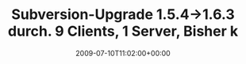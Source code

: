 ---
retweeted: false
source: <a href="http://twitter.com" rel="nofollow">Twitter Web Client</a>
entities:
  hashtags: []
  symbols: []
  user_mentions: []
  urls: []
display_text_range:
- '0'
- '87'
favorite_count: '0'
id_str: '2566488086'
truncated: false
retweet_count: '0'
id: '2566488086'
created_at: Fri Jul 10 11:02:00 +0000 2009
favorited: false
full_text: Subversion-Upgrade 1.5.4-&gt;1.6.3 durch. 9 Clients, 1 Server, Bisher keine
  Verletzten.
lang: de
tags:
- pesos/twitter
date: '2009-07-10T11:02:00+00:00'
src: https://twitter.com/bascht/status/2566488086
original_url: https://twitter.com/bascht/status/2566488086
type: twitter_tweet
text: Subversion-Upgrade 1.5.4-&gt;1.6.3 durch. 9 Clients, 1 Server, Bisher keine
  Verletzten.
title: Subversion-Upgrade 1.5.4-&gt;1.6.3 durch. 9 Clients, 1 Server, Bisher k

---